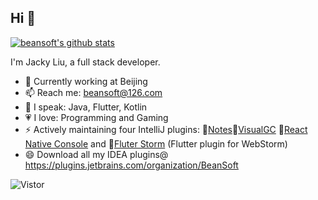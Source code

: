 ## Hi 👋

<!--
**beansoft/beansoft** is a ✨ _special_ ✨ repository because its `README.md` (this file) appears on your GitHub profile.

Here are some ideas to get you started:

- 🔭 I’m currently working on ...
- 🌱 I’m currently learning ...
- 👯 I’m looking to collaborate on ...
- 🤔 I’m looking for help with ...
- 💬 Ask me about ...
- 📫 How to reach me: ...
- 😄 Pronouns: ...
- ⚡ Fun fact: ...
- 🌱 Currently learning Flutter and IDEA plugin development
-->
[![beansoft's github stats](https://github-readme-stats.vercel.app/api?username=beansoft&show_icons=true&theme=dark)](https://github.com/beansoft)

I'm Jacky Liu, a full stack developer.

- 🔭 Currently working at Beijing
- 📫 Reach me: beansoft@126.com
- 🎤 I speak: Java, Flutter, Kotlin
- 💗 I love: Programming and Gaming
- ⚡ Actively maintaining four IntelliJ plugins: 🧩[Notes](https://plugins.jetbrains.com/plugin/17501-notes)🧩[VisualGC](https://github.com/beansoft/visualgc_java8/) 🧩[React Native Console](https://github.com/beansoft/react-native-console/) and 🧩[Fluter Storm](https://github.com/beansoft/flutter-storm-support) (Flutter plugin for WebStorm)
- 😄 Download all my IDEA plugins@ https://plugins.jetbrains.com/organization/BeanSoft

![Vistor](https://visitor-badge.glitch.me/badge?page_id=beansoft)
